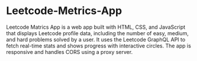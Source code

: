 # Leetcode-Metrics-App
Leetcode Matrics App is a web app built with HTML, CSS, and JavaScript that displays Leetcode profile data, including the number of easy, medium, and hard problems solved by a user. It uses the Leetcode GraphQL API to fetch real-time stats and shows progress with interactive circles. The app is responsive and handles CORS using a proxy server.
